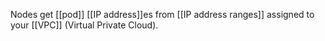 Nodes get [[pod]] [[IP address]]es from [[IP address ranges]] assigned to your [[VPC]] (Virtual Private Cloud).